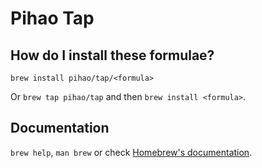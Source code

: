 # Pihao Tap

## How do I install these formulae?

`brew install pihao/tap/<formula>`

Or `brew tap pihao/tap` and then `brew install <formula>`.

## Documentation

`brew help`, `man brew` or check [Homebrew's documentation](https://docs.brew.sh).
